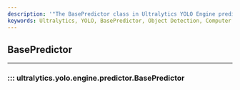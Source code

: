 ```yaml
---
description: '"The BasePredictor class in Ultralytics YOLO Engine predicts object detection in images and videos. Learn to implement YOLO with ease."'
keywords: Ultralytics, YOLO, BasePredictor, Object Detection, Computer Vision, Fast Model, Insights
---
```


## BasePredictor
---
### ::: ultralytics.yolo.engine.predictor.BasePredictor
<br><br>
